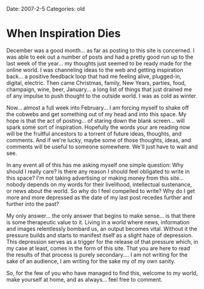 Date: 2007-2-5
Categories: old

# When Inspiration Dies

December was a good month... as far as posting to this site is concerned.  I was able to eek out a number of posts and had a pretty good run up to the last week of the year... my thoughts just seemed to be ready made for the online world.  I was channeling ideas to the web and getting inspiration back... a positive feedback loop that had me feeling alive, plugged-in, digital, electric.  Then came Christmas, family, New Years, parties, food, champaign, wine, beer, January...  a long list of things that just drained me of any impulse to push thought to the outside world.  I was as cold as winter.

<!--more-->

Now... almost a full week into February... I am forcing myself to shake off the cobwebs and get something out of my head and into this space.  My hope is that the act of posting... of staring down the blank screen... will spark some sort of inspiration.  Hopefully the words your are reading now will be the fruitful ancestors to a torrent of future ideas, thoughts, and comments. And if we're lucky, maybe some of those thoughts, ideas, and comments will be useful to someone somewhere.  We'll just have to wait and see.

In any event all of this has me asking myself one simple question: Why should I really care?  Is there any reason I should feel obligated to write in this space?  I'm not taking advertising or making money from this site... nobody depends on my words for their livelihood, intellectual sustenance, or news about the world.  So why do I feel compelled to write?  Why do I get more and more depressed as the date of my last post recedes further and further into the past?

My only answer... the only answer that begins to make sense... is that there is some therapeutic value to it.  Living in a world where news, information and images relentlessly bombard us, an output becomes vital.  Without it the pressure builds and starts to manifest itself as a slight haze of depression.  This depression serves as a trigger for the release of that pressure which, in my case at least, comes in the form of this site.  That you are here to read the results of that process is purely secondary....  I am not writing for the sake of an audience, I am writing for the sake my of my own sanity.

So, for the few of you who have managed to find this, welcome to my world, make yourself at home, and as always... feel free to comment.
